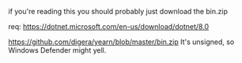 if you're reading this you should probably just download the bin.zip


req: https://dotnet.microsoft.com/en-us/download/dotnet/8.0


https://github.com/digera/yearn/blob/master/bin.zip
It's unsigned, so Windows Defender might yell.
